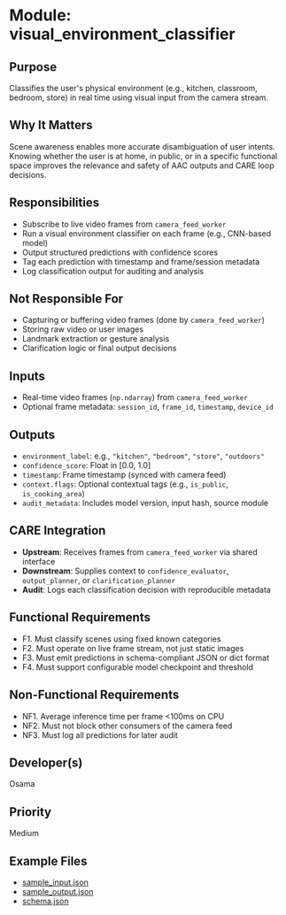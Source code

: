 # Module: visual_environment_classifier

## Purpose
Classifies the user's physical environment (e.g., kitchen, classroom, bedroom, store) in real time using visual input from the camera stream.

## Why It Matters
Scene awareness enables more accurate disambiguation of user intents. Knowing whether the user is at home, in public, or in a specific functional space improves the relevance and safety of AAC outputs and CARE loop decisions.

## Responsibilities
- Subscribe to live video frames from `camera_feed_worker`
- Run a visual environment classifier on each frame (e.g., CNN-based model)
- Output structured predictions with confidence scores
- Tag each prediction with timestamp and frame/session metadata
- Log classification output for auditing and analysis

## Not Responsible For
- Capturing or buffering video frames (done by `camera_feed_worker`)
- Storing raw video or user images
- Landmark extraction or gesture analysis
- Clarification logic or final output decisions

## Inputs
- Real-time video frames (`np.ndarray`) from `camera_feed_worker`
- Optional frame metadata: `session_id`, `frame_id`, `timestamp`, `device_id`

## Outputs
- `environment_label`: e.g., `"kitchen"`, `"bedroom"`, `"store"`, `"outdoors"`
- `confidence_score`: Float in [0.0, 1.0]
- `timestamp`: Frame timestamp (synced with camera feed)
- `context.flags`: Optional contextual tags (e.g., `is_public`, `is_cooking_area`)
- `audit_metadata`: Includes model version, input hash, source module

## CARE Integration
- **Upstream**: Receives frames from `camera_feed_worker` via shared interface
- **Downstream**: Supplies context to `confidence_evaluator`, `output_planner`, or `clarification_planner`
- **Audit**: Logs each classification decision with reproducible metadata

## Functional Requirements
- F1. Must classify scenes using fixed known categories
- F2. Must operate on live frame stream, not just static images
- F3. Must emit predictions in schema-compliant JSON or dict format
- F4. Must support configurable model checkpoint and threshold

## Non-Functional Requirements
- NF1. Average inference time per frame <100ms on CPU
- NF2. Must not block other consumers of the camera feed
- NF3. Must log all predictions for later audit

## Developer(s)
Osama

## Priority
Medium

## Example Files
- [sample_input.json](./sample_input.json)
- [sample_output.json](./sample_output.json)
- [schema.json](./schema.json)
